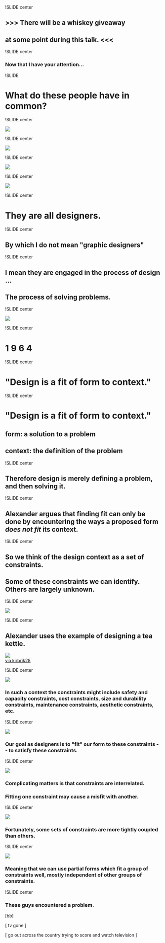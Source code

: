 !SLIDE center

## >>> There will be a whiskey giveaway ##
##  at some point during this talk. <<< ##

!SLIDE center

### Now that I have your attention... ###

!SLIDE

# What do these people have in common? #

!SLIDE center

<img src="bighead.png">

!SLIDE center

<img src="party.jpg">

!SLIDE center

<img src="bungholio.png">

!SLIDE center

<img src="alexander.jpg">

!SLIDE center

# They are all designers. #

!SLIDE center

## By which I do not mean "graphic designers" ##

!SLIDE center

## I mean they are engaged in the process of design ... ##

## The process of solving problems. ##

!SLIDE center

<img src="notes.jpg">

!SLIDE center

# 1 9 6 4 #

!SLIDE center

# "Design is a fit of form to context." #

!SLIDE center

# "Design is a fit of form to context." #

## form:  a solution to a problem ##

## context: the definition of the problem ##

!SLIDE center

## Therefore design is merely defining a problem, and then solving it.

!SLIDE center

## Alexander argues that finding fit can only be done by encountering the ways a proposed form _does not fit_ its context. ##

!SLIDE center

## So we think of the design context as a set of constraints. ##

## Some of these constraints we can identify.  Others are largely unknown. ##

!SLIDE center

<img src="alexander-1.png">

!SLIDE center

## Alexander uses the example of designing a tea kettle. ##

<img src="tea_kettle.jpg">

<div class="attribution"><a href="http://www.flickr.com/photos/kirbrik28/3368088133/">via kirbrik28</a></div>

!SLIDE center

<img src="alexander-1.png">

### In such a context the constraints might include safety and capacity constraints, cost constraints, size and durability constraints, maintenance constraints, aesthetic constraints, etc. ###

!SLIDE center

<img src="alexander-1b.png">

### Our goal as designers is to "fit" our form to these constraints -- to satisfy these constraints. ###

!SLIDE center

<img src="alexander-2.png">

### Complicating matters is that constraints are interrelated. ###
### Fitting one constraint may cause a misfit with another. ###

!SLIDE center

<img src="alexander-3.png">

### Fortunately, some sets of constraints are more tightly coupled than others. ###

!SLIDE center

<img src="alexander-4.png">

### Meaning that we can use partial forms which fit a group of constraints well, mostly independent of other groups of constraints.

!SLIDE center

### These guys encountered a problem.  ###

[bb]

[ tv gone ]

[ go out across the country trying to score and watch television ]

